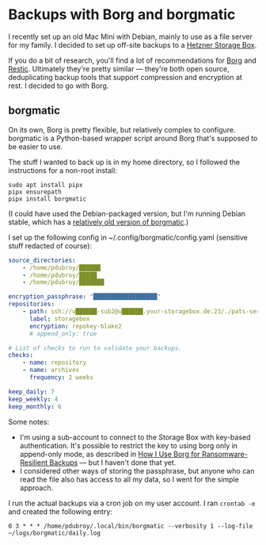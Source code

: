 # Backups with Borg and borgmatic

I recently set up an old Mac Mini with Debian, mainly to use as a file server for my family. I decided to set up off-site backups to a [Hetzner Storage Box](https://www.hetzner.com/storage/storage-box/).

If you do a bit of research, you'll find a lot of recommendations for [Borg](https://www.borgbackup.org/) and [Restic](https://restic.net/). Ultimately they're pretty similar — they're both open source, deduplicating backup tools that support compression and encryption at rest. I decided to go with Borg.

## borgmatic

On its own, Borg is pretty flexible, but relatively complex to configure. borgmatic is a Python-based wrapper script around Borg that's supposed to be easier to use.

The stuff I wanted to back up is in my home directory, so I followed the instructions for a non-root install:

```
sudo apt install pipx
pipx ensurepath
pipx install borgmatic
```

(I could have used the Debian-packaged version, but I'm running Debian stable, which has a [relatively old version of borgmatic](https://packages.debian.org/bookworm/borgmatic).)

I set up the following config in ~/.config/borgmatic/config.yaml (sensitive stuff redacted of course):

```yaml
source_directories:
    - /home/pdubroy/██████
    - /home/pdubroy/█████
    - /home/pdubroy/███████

encryption_passphrase: "██████████████████"
repositories:
    - path: ssh://u██████-sub2@u██████.your-storagebox.de:23/./pats-server.borg
      label: storagebox
      encryption: repokey-blake2
      # append_only: true

# List of checks to run to validate your backups.
checks:
    - name: repository
    - name: archives
      frequency: 2 weeks

keep_daily: 7
keep_weekly: 4
keep_monthly: 6
```

Some notes:

- I'm using a sub-account to connect to the Storage Box with key-based authentication. It's possible to restrict the key to using borg only in append-only mode, as described in [How I Use Borg for Ransomware-Resilient Backups](https://artemis.sh/2022/06/22/how-i-use-borg.html) — but I haven't done that yet.
- I considered other ways of storing the passphrase, but anyone who can read the file also has access to all my data, so I went for the simple approach.

I run the actual backups via a cron job on my user account. I ran `crontab -e` and created the following entry:

```cron
0 3 * * * /home/pdubroy/.local/bin/borgmatic --verbosity 1 --log-file ~/logs/borgmatic/daily.log
```
